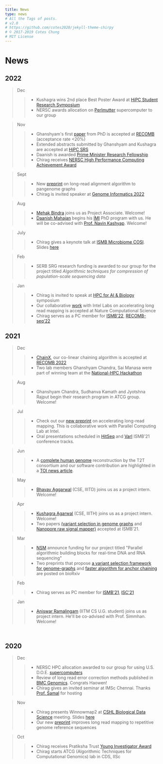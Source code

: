 ```yaml
---
title: News
type: news
# All the Tags of posts.
# v2.0
# https://github.com/cotes2020/jekyll-theme-chirpy
# © 2017-2019 Cotes Chung
# MIT License
---
```


<head>
  <link
    href="https://fonts.googleapis.com/css?family=Montserrat"
    rel="stylesheet"
  />
  <link rel="stylesheet" href="../../assets/css/main.css" />
  <link rel="stylesheet" href="../../assets/css/project.css" />
</head>

# **News**

## **2022**

> Dec
>> - Kushagra wins 2nd place Best Poster Award at [HiPC Student Research Symposium](https://hipc.org/srs/)
>> - NERSC awards allocation on [Perlmutter](https://en.wikipedia.org/wiki/Perlmutter_(supercomputer)) supercomputer to our group

> Nov
>> - Ghanshyam's first [paper](https://doi.org/10.1101/2022.08.29.505691) from PhD is accepted at [RECOMB](http://recomb2023.bilkent.edu.tr/program.html) (acceptance rate <20%)
>> - Extended abstracts submitted by Ghanshyam and Kushagra are accepted at [HiPC SRS](https://hipc.org/srs/)
>> - Daanish is awarded [Prime Minister Research Fellowship](https://www.pmrf.in)
>> - Chirag receives [NERSC High Performance Computing Achievement Award](https://www.hpcwire.com/off-the-wire/nersc-honors-early-career-researchers-with-2022-achievement-awards/) 

> Sept
>> - New [preprint](https://doi.org/10.1101/2022.08.29.505691) on long-read alignment algorithm to pangenome graphs
>> - Chirag is invited speaker at [Genome Informatics 2022](https://coursesandconferences.wellcomeconnectingscience.org/event/genome-informatics-20220921/)

> Aug
>> - [Mehak Bindra](https://www.linkedin.com/in/mehak-bindra-3b85a0110/) joins us as Project Associate. Welcome!
>> - [Daanish Mahajan](https://www.linkedin.com/in/daanish-mahajan-644619144/) begins his [IMI](http://msci.iisc.ac.in) PhD program with us. He will be co-advised with [Prof. Navin Kashyap](https://ece.iisc.ac.in/~nkashyap/). Welcome!

> July
>> - Chirag gives a keynote talk at [ISMB Microbiome COSI](https://www.iscb.org/ismb2022-program/abstracts/microbiome). Slides [here](https://drive.google.com/file/d/1CJb3H5E0dfSQMyDjrzzth5TG2M_IEO2R/view?usp=sharing)

> Feb
>> - SERB SRG research funding is awarded to our group for the project titled *Algorithmic techniques for compression of population-scale sequencing data*

> Jan
>> - Chirag is invited to speak at [HPC for AI & Biology](https://ge.iitm.ac.in/events/RBCDSAI-IBSE-HPC-Symposium/) symposium
>> - Our collaborative [work](https://www.biorxiv.org/content/10.1101/2021.07.21.453294v1) with Intel Labs on accelerating long read mapping is accepted at Nature Computational Science
>> - Chirag serves as a PC member for [ISMB'22](https://www.iscb.org/ismb2022), [RECOMB-seq'22](https://docs.google.com/document/d/e/2PACX-1vQhopvVMrJoxBD83KViy0OeRL-_HkrfOVtZYEp_6Dc_IEbPl5Bjsaln7p9UB_kX998CTiGN88J4XqOA/pub)

## **2021**

> Dec
>> - [ChainX](https://doi.org/10.1101/2021.02.03.429492), our co-linear chaining algorithm is accepted at [RECOMB 2022](https://recomb2022.net/accepted-papers/)
>> - Two lab members Ghanshyam Chandra, Sai Manasa were part of winning team at the [National-HPC Hackathon](https://nationalhpc-hackathon.hackerearth.com)

> Aug
>> - Ghanshyam Chandra, Sudhanva Kamath and Jyotshna Rajput begin their research program in ATCG group. Welcome!

> Jul
>> - Check out our [new preprint](https://www.biorxiv.org/content/10.1101/2021.07.21.453294v1) on accelerating long-read mapping. This is collaborative work with Parallel Computing Lab at Intel.
>> - Oral presentations scheduled in [HitSeq](https://www.iscb.org/cms_addon/conferences/ismbeccb2021/tracks/hitseq) and [VarI](https://www.iscb.org/cms_addon/conferences/ismbeccb2021/tracks/vari) ISMB'21 conference tracks. 

> Jun
>> - A [complete human genome](https://doi.org/10.1101/2021.05.26.445798) reconstruction by the T2T consortium and our software contribution are highlighted in a [TOI news article](https://timesofindia.indiatimes.com/india/first-truly-complete-human-genome-sequenced-india-software-plays-key-role/articleshow/83364939.cms).

> May
>> - [Bhavay Aggarwal](https://www.linkedin.com/in/bhavay-aggarwal/?originalSubdomain=in) (CSE, IIITD) joins us as a project intern. Welcome!

> Apr
  >> - [Kushagra Agarwal](https://www.linkedin.com/in/kushagragarwal2443/) (CSE, IIITH) joins us as a project intern. Welcome!
  >> - Two papers [(variant selection in genome graphs](https://doi.org/10.1101/2021.02.02.429378) and [Nanopore raw signal mapper)](https://github.com/haowenz/sigmap) accepted at ISMB'21.

> Mar
  >> - [NSM](https://nsmindia.in/) announce funding for our project titled "Parallel algorithmic building blocks for real-time DNA and RNA sequencing"
  >> - Two preprints that propose [a variant selection framework for genome-graphs](https://doi.org/10.1101/2021.02.02.429378) and [faster algorithm for anchor chaining](https://www.biorxiv.org/content/10.1101/2021.02.03.429492v1) are posted on bioRxiv 

> Feb
  >> - Chirag serves as PC member for [ISMB'21](https://www.iscb.org/ismbeccb2021), [ISC'21](https://www.isc-hpc.com/) 

> Jan
  >> - [Aniswar Ramalingam](https://www.deccanchronicle.com/nation/current-affairs/010518/top-chennai-lad-gets-21st-rank-scoring-335-out-of-360-marks-in-the-jee.html) (IITM CS U.G. student) joins us as project intern. He'll be co-advised with Prof. Simmhan. Welcome!

<br>

## **2020**
> Dec
  >> - NERSC HPC allocation awarded to our group for using U.S. D.O.E. [supercomputers](https://docs.nersc.gov/systems/cori/) <br>
  >> - Review of long read error correction methods published in [BMC Genomics](https://bmcgenomics.biomedcentral.com/articles/10.1186/s12864-020-07227-0). Congrats Haowen! <br>
  >> - Chirag gives an invited seminar at IMSc Chennai. Thanks [Prof. Samal](https://www.imsc.res.in/~asamal/welcome) for hosting <br>

> Nov
  >> - Chirag presents Winnowmap2 at [CSHL Biological Data Science](https://meetings.cshl.edu/meetings.aspx?meet=DATA&year=20) meeting. Slides [here](https://drive.google.com/file/d/1CwZ2RfgYGr2o8qXvfyXmpADf1he_xD9j/view?usp=sharing) <br>
  >> - Our new [preprint](https://doi.org/10.1101/2020.11.01.363887) improves long read mapping to repetitive genome reference sequences <br>

> Oct
  >> - Chirag receives Pratiksha Trust [Young Investigator Award](http://www.math.iisc.ac.in/InfosysYI.html) <br>
  >> - Chirag starts ATCG (Algorithmic Techniques for Computational Genomics) lab in CDS, IISc <br>
